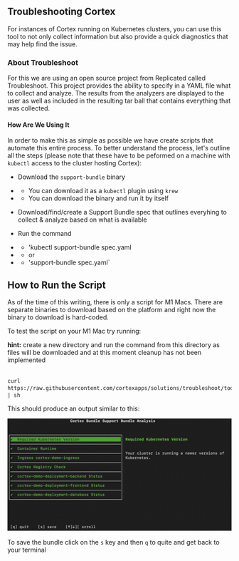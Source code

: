 ## Troubleshooting Cortex 

For instances of Cortex running on Kubernetes clusters, you can use this tool to not only collect information but also provide a quick diagnostics that may help find the issue.

### About Troubleshoot

For this we are using an open source project from Replicated called Troubleshoot. This project provides the ability to specify in a YAML file what to collect and analyze. The results from the analyzers are displayed to the user as well as included in the resulting tar ball that contains everything that was collected.

#### How Are We Using It

In order to make this as simple as possible we have create scripts that automate this entire process. To better understand the process, let's outline all the steps (please note that these have to be peformed on a machine with `kubectl` access to the cluster hosting Cortex):

- Download the `support-bundle` binary
- - You can download it as a `kubectl` plugin using `krew`
- - You can download the binary and run it by itself

- Download/find/create a Support Bundle spec that outlines everyhing to collect & analyze based on what is available 

- Run the command 
- - 'kubectl support-bundle spec.yaml
- - or
- - 'support-bundle spec.yaml`

## How to Run the Script

As of the time of this writing, there is only a script for M1 Macs. There are separate binaries to download based on the platform and right now the binary to download is hard-coded.

To test the script on your M1 Mac try running:

**hint:** create a new directory and run the command from this directory as files will be downloaded and at this moment cleanup has not been implemented

```shell

curl https://raw.githubusercontent.com/cortexapps/solutions/troubleshoot/tools/troubleshoot/scripts/darwin_arm.sh | sh

```
This should produce an output similar to this:

![output](img/output.png)

To save the bundle click on the `s` key and then `q` to quite and get back to your terminal